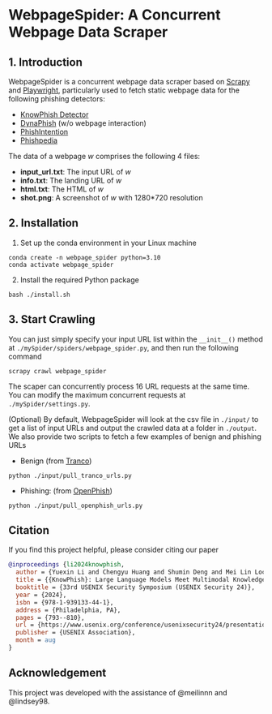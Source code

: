 # WebpageSpider: A Concurrent Webpage Data Scraper

## 1. Introduction
WebpageSpider is a concurrent webpage data scraper based on [Scrapy](https://scrapy.org/) and [Playwright](https://playwright.dev/python/), particularly used to fetch static webpage data for the following phishing detectors:
- [KnowPhish Detector](https://arxiv.org/abs/2403.02253)
- [DynaPhish](https://www.usenix.org/conference/usenixsecurity23/presentation/liu-ruofan) (w/o webpage interaction)
- [PhishIntention](https://www.usenix.org/conference/usenixsecurity22/presentation/liu-ruofan)
- [Phishpedia](https://www.usenix.org/conference/usenixsecurity21/presentation/lin)

The data of a webpage $w$ comprises the following 4 files:
- **input_url.txt**: The input URL of $w$
- **info.txt**: The landing URL of $w$
- **html.txt**: The HTML of $w$
- **shot.png**: A screenshot of $w$ with 1280*720 resolution


## 2. Installation
1. Set up the conda environment in your Linux machine

```
conda create -n webpage_spider python=3.10 
conda activate webpage_spider
```

2. Install the required Python package
```
bash ./install.sh
```

## 3. Start Crawling
You can just simply specify your input URL list within the ```__init__()``` method at ```./mySpider/spiders/webpage_spider.py```, and then run the following command
```
scrapy crawl webpage_spider
```
The scaper can concurrently process 16 URL requests at the same time. You can modify the maximum concurrent requests at ```./mySpider/settings.py```.

(Optional) By default, WebpageSpider will look at the csv file in ```./input/``` to get a list of input URLs and output the crawled data at a folder in ```./output```. We also provide two scripts to fetch a few examples of benign and phishing URLs
- Benign (from [Tranco](https://tranco-list.eu/))
```
python ./input/pull_tranco_urls.py
```

- Phishing: (from [OpenPhish](https://openphish.com/))
```
python ./input/pull_openphish_urls.py
```

## Citation
If you find this project helpful, please consider citing our paper
```bibtex
@inproceedings {li2024knowphish,
  author = {Yuexin Li and Chengyu Huang and Shumin Deng and Mei Lin Lock and Tri Cao and Nay Oo and Hoon Wei Lim and Bryan Hooi},
  title = {{KnowPhish}: Large Language Models Meet Multimodal Knowledge Graphs for Enhancing {Reference-Based} Phishing Detection},
  booktitle = {33rd USENIX Security Symposium (USENIX Security 24)},
  year = {2024},
  isbn = {978-1-939133-44-1},
  address = {Philadelphia, PA},
  pages = {793--810},
  url = {https://www.usenix.org/conference/usenixsecurity24/presentation/li-yuexin},
  publisher = {USENIX Association},
  month = aug
}
```

## Acknowledgement
This project was developed with the assistance of @meilinnn and @lindsey98.
